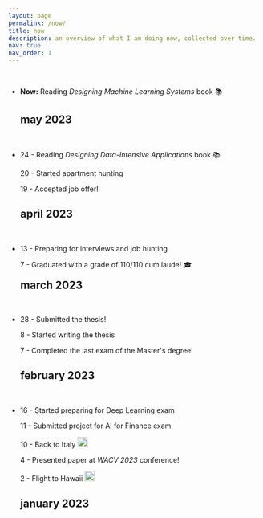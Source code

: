 ```yaml
---
layout: page
permalink: /now/
title: now
description: an overview of what I am doing now, collected over time.
nav: true
nav_order: 1
---
```

<!-- _pages/now.md -->
<div class="publications">


<ul class="list-unstyled">

<li class="border-top" style="padding-top: 1rem;">
  <div class="row">
    <div class="col-sm-8 order-sm-1 order-2">
      <p><strong>Now:</strong> Reading <i>Designing Machine Learning Systems</i> book 📚</p>
    </div>
    <div class="col-sm-4 order-sm-2 order-1 text-sm-right text-left">
      <h2>may 2023</h2>
    </div>
  </div>
</li>

<li class="border-top" style="padding-top: 1rem;">
  <div class="row">
    <div class="col-sm-8 order-sm-1 order-2">
      <p>24 - Reading <i>Designing Data-Intensive Applications</i> book 📚</p>
      <p>20 - Started apartment hunting</p>
      <p>19 - Accepted job offer!</p>
    </div>
    <div class="col-sm-4 order-sm-2 order-1 text-sm-right text-left">
      <h2>april 2023</h2>
    </div>
  </div>
</li>


<li class="border-top" style="padding-top: 1rem;">
  <div class="row">
    <div class="col-sm-8 order-sm-1 order-2">
      <p>13 - Preparing for interviews and job hunting</p>
      <p>7 - Graduated with a grade of 110/110 cum laude! 🎓</p>
    </div>
    <div class="col-sm-4 order-sm-2 order-1 text-sm-right text-left">
      <h2 style="margin-top:0">march 2023</h2>
    </div>
  </div>
</li>

<li class="border-top" style="padding-top: 1rem;">
  <div class="row">
    <div class="col-sm-8 order-sm-1 order-2">
      <p>28 - Submitted the thesis!</p>
      <p>8 - Started writing the thesis</p>
      <p>7 - Completed the last exam of the Master's degree!</p>
    </div>
    <div class="col-sm-4 order-sm-2 order-1 text-sm-right text-left">
      <h2>february 2023</h2>
    </div>
  </div>
</li>

<li class="border-top" style="padding-top: 1rem;">
  <div class="row">
    <div class="col-sm-8 order-sm-1 order-2">
      <p>16 - Started preparing for Deep Learning exam</p>
      <p>11 - Submitted project for AI for Finance exam</p>
      <p>10 - Back to Italy <img src="https://em-content.zobj.net/thumbs/120/apple/325/flag-italy_1f1ee-1f1f9.png" alt="🇮🇹" width="20" height="20" style="margin-bottom: 3px;"></p> 
      <p>4 - Presented paper at <i>WACV 2023</i> conference!</p>
      <p>2 - Flight to Hawaii <img src="https://em-content.zobj.net/thumbs/120/apple/325/flag-united-states_1f1fa-1f1f8.png" alt="🇺🇸" width="20" height="20" style="margin-bottom: 3px;"></p>
    </div>
    <div class="col-sm-4 order-sm-2 order-1 text-sm-right text-left">
      <h2>january 2023</h2>
    </div>
  </div>
</li>


</ul>


</div>
